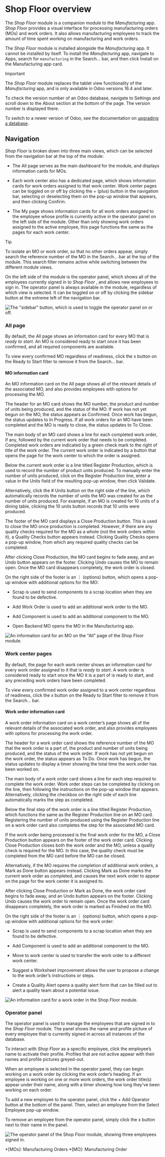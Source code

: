 # Shop Floor overview

The _Shop Floor_ module is a companion module to the _Manufacturing_ app.
_Shop Floor_ provides a visual interface for processing manufacturing orders
(MOs) and work orders. It also allows manufacturing employees to track the
amount of time spent working on manufacturing and work orders.

The _Shop Floor_ module is installed alongside the _Manufacturing_ app. It
cannot be installed by itself. To install the _Manufacturing_ app, navigate to
Apps, search for `manufacturing` in the Search… bar, and then click Install on
the Manufacturing app card.

Important

The _Shop Floor_ module replaces the tablet view functionality of the
_Manufacturing_ app, and is only available in Odoo versions 16.4 and later.

To check the version number of an Odoo database, navigate to Settings and
scroll down to the About section at the bottom of the page. The version number
is displayed there.

To switch to a newer version of Odoo, see the documentation on [upgrading a
database](../../../../administration/upgrade.html).

## Navigation

_Shop Floor_ is broken down into three main views, which can be selected from
the navigation bar at the top of the module:

  * The All page serves as the main dashboard for the module, and displays information cards for MOs.

  * Each work center also has a dedicated page, which shows information cards for work orders assigned to that work center. Work center pages can be toggled on or off by clicking the \+ (plus) button in the navigation bar, selecting or deselecting them on the pop-up window that appears, and then clicking Confirm.

  * The My page shows information cards for all work orders assigned to the employee whose profile is currently active in the operator panel on the left side of the module. Other than only showing work orders assigned to the active employee, this page functions the same as the pages for each work center.

Tip

To isolate an MO or work order, so that no other orders appear, simply search
the reference number of the MO in the Search… bar at the top of the module.
This search filter remains active while switching between the different module
views.

On the left side of the module is the operator panel, which shows all of the
employees currently signed in to _Shop Floor_ , and allows new employees to
sign in. The operator panel is always available in the module, regardless of
which view is selected. It can be toggled on or off by clicking the sidebar
button at the extreme left of the navigation bar.

![The "sidebar" button, which is used to toggle the operator panel on or
off.](../../../../_images/sidebar-button.png)

### All page

By default, the All page shows an information card for every MO that is _ready
to start_. An MO is considered ready to start once it has been confirmed, and
all required components are available.

To view every confirmed MO regardless of readiness, click the x button on the
Ready to Start filter to remove it from the Search… bar.

#### MO information card

An MO information card on the All page shows all of the relevant details of
the associated MO, and also provides employees with options for processing the
MO.

The header for an MO card shows the MO number, the product and number of units
being produced, and the status of the MO. If work has not yet begun on the MO,
the status appears as Confirmed. Once work has begun, the status updates to In
Progress. If all work orders for an MO have been completed and the MO is ready
to close, the status updates to To Close.

The main body of an MO card shows a line for each completed work order, if
any, followed by the current work order that needs to be completed. Completed
work orders are indicated by a green check mark to the right of title of the
work order. The current work order is indicated by a button that opens the
page for the work center to which the order is assigned.

Below the current work order is a line titled Register Production, which is
used to record the number of product units produced. To manually enter the
number of units produced, click on the Register Production line, enter a value
in the Units field of the resulting pop-up window, then click Validate.

Alternatively, click the # Units button on the right side of the line, which
automatically records the number of units the MO was created for as the number
of units produced. For example, if an MO is created for 10 units of a dining
table, clicking the 10 units button records that 10 units were produced.

The footer of the MO card displays a Close Production button. This is used to
close the MO once production is completed. However, if there are any quality
checks required for the MO as a whole (not the work orders within it), a
Quality Checks button appears instead. Clicking Quality Checks opens a pop-up
window, from which any required quality checks can be completed.

After clicking Close Production, the MO card begins to fade away, and an Undo
button appears on the footer. Clicking Undo causes the MO to remain open. Once
the MO card disappears completely, the work order is closed.

On the right side of the footer is an ⋮ (options) button, which opens a pop-up
window with additional options for the MO:

  * Scrap is used to send components to a scrap location when they are found to be defective.

  * Add Work Order is used to add an additional work order to the MO.

  * Add Component is used to add an additional component to the MO.

  * Open Backend MO opens the MO in the Manufacturing app.

![An information card for an MO on the "All" page of the Shop Floor
module.](../../../../_images/mo-card.png)

### Work center pages

By default, the page for each work center shows an information card for every
work order assigned to it that is _ready to start_. A work order is considered
ready to start once the MO it is a part of is ready to start, and any
preceding work orders have been completed.

To view every confirmed work order assigned to a work center regardless of
readiness, click the x button on the Ready to Start filter to remove it from
the Search… bar.

#### Work order information card

A work order information card on a work center’s page shows all of the
relevant details of the associated work order, and also provides employees
with options for processing the work order.

The header for a work order card shows the reference number of the MO that the
work order is a part of, the product and number of units being produced, and
the status of the work order. If work has not yet begun on the work order, the
status appears as To Do. Once work has begun, the status updates to display a
timer showing the total time the work order has been worked on.

The main body of a work order card shows a line for each step required to
complete the work order. Work order steps can be completed by clicking on the
line, then following the instructions on the pop-up window that appears.
Alternatively, clicking the checkbox on the right side of each line
automatically marks the step as completed.

Below the final step of the work order is a line titled Register Production,
which functions the same as the Register Production line on an MO card.
Registering the number of units produced using the Register Production line on
a work order card also completes the step for the associated MO card.

If the work order being processed is the final work order for the MO, a Close
Production button appears on the footer of the work order card. Clicking Close
Production closes both the work order and the MO, unless a quality check is
required for the MO. In this case, the quality check must be completed from
the MO card before the MO can be closed.

Alternatively, if the MO requires the completion of additional work orders, a
Mark as Done button appears instead. Clicking Mark as Done marks the current
work order as completed, and causes the next work order to appear on the page
for the work center it is assigned to.

After clicking Close Production or Mark as Done, the work order card begins to
fade away, and an Undo button appears on the footer. Clicking Undo causes the
work order to remain open. Once the work order card disappears completely, the
work order is marked as Finished on the MO.

On the right side of the footer is an ⋮ (options) button, which opens a pop-up
window with additional options for the work order:

  * Scrap is used to send components to a scrap location when they are found to be defective.

  * Add Component is used to add an additional component to the MO.

  * Move to work center is used to transfer the work order to a different work center.

  * Suggest a Worksheet improvement allows the user to propose a change to the work order’s instructions or steps.

  * Create a Quality Alert opens a quality alert form that can be filled out to alert a quality team about a potential issue.

![An information card for a work order in the Shop Floor
module.](../../../../_images/wo-card.png)

### Operator panel

The operator panel is used to manage the employees that are signed in to the
_Shop Floor_ module. The panel shows the name and profile picture of every
employee that is currently signed in across all instances of the database.

To interact with _Shop Floor_ as a specific employee, click the employee’s
name to activate their profile. Profiles that are not active appear with their
names and profile pictures greyed-out.

When an employee is selected in the operator panel, they can begin working on
a work order by clicking the work order’s heading. If an employee is working
on one or more work orders, the work order title(s) appear under their name,
along with a timer showing how long they’ve been working on each order.

To add a new employee to the operator panel, click the \+ Add Operator button
at the bottom of the panel. Then, select an employee from the Select Employee
pop-up window.

To remove an employee from the operator panel, simply click the x button next
to their name in the panel.

![The operator panel of the Shop Floor module, showing three employees signed
in.](../../../../_images/operator-panel.png)

  *[MOs]: Manufacturing Orders
  *[MO]: Manufacturing Order

